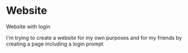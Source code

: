 # Website
Website with login

I'm trying to create a website for my own purposes and for my friends by creating a page including a login prompt
